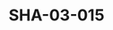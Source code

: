 ---
pid: SHA-03-015
title: SHA-03-015
language: ar
original_label: 
rights: شرحبيل احمد
location_of_original: شرحبيل احمد
photographer_or_studio: 
scanned_from: photograph 10.1 by 12.4
_date: 1971-1975
location: الخرطوم، نيو سانت جيمس
description: شرحبيل احمد
additional_notes: 
permission_display: 'yes'
on_server: 'no'
on_website: 'no'
permalink: /photopages/ar/SHA-03-015
layout: photo-page
---